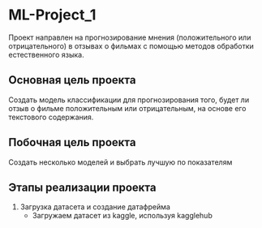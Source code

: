 # ML-Project_1
Проект направлен на прогнозирование мнения (положительного или отрицательного) в отзывах о фильмах с помощью методов обработки естественного языка.
## Основная цель проекта
Создать модель классификации для прогнозирования того, будет ли отзыв о фильме положительным или отрицательным, на основе его текстового содержания.
## Побочная цель проекта
Создать несколько моделей и выбрать лучшую по показателям 
## Этапы реализации проекта
1. Загрузка датасета и создание датафрейма
   - Загружаем датасет из kaggle, используя kagglehub
 

